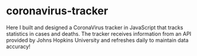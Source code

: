 # coronavirus-tracker

Here I built and designed a CoronaVirus tracker in JavaScript that tracks statistics in cases and deaths. The tracker receives information from an API provided by Johns Hopkins University and refreshes daily to maintain data accuracy!
